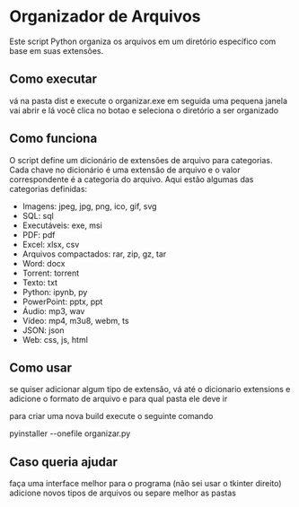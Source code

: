 # Organizador de Arquivos

Este script Python organiza os arquivos em um diretório específico com base em suas extensões.


## Como executar

vá na pasta dist e execute o organizar.exe
em seguida uma pequena janela vai abrir e lá você clica no botao e seleciona o diretório a ser organizado

## Como funciona

O script define um dicionário de extensões de arquivo para categorias. Cada chave no dicionário é uma extensão de arquivo e o valor correspondente é a categoria do arquivo. Aqui estão algumas das categorias definidas:

- Imagens: jpeg, jpg, png, ico, gif, svg
- SQL: sql
- Executáveis: exe, msi
- PDF: pdf
- Excel: xlsx, csv
- Arquivos compactados: rar, zip, gz, tar
- Word: docx
- Torrent: torrent
- Texto: txt
- Python: ipynb, py
- PowerPoint: pptx, ppt
- Áudio: mp3, wav
- Vídeo: mp4, m3u8, webm, ts
- JSON: json
- Web: css, js, html

## Como usar

se quiser adicionar algum tipo de extensão, vá até o dicionario extensions e adicione o formato de arquivo e para qual pasta ele deve ir

para criar uma nova build execute o seguinte comando

pyinstaller --onefile organizar.py

## Caso queria ajudar

faça uma interface melhor para o programa (não sei usar o tkinter direito)
adicione novos tipos de arquivos ou separe melhor as pastas
